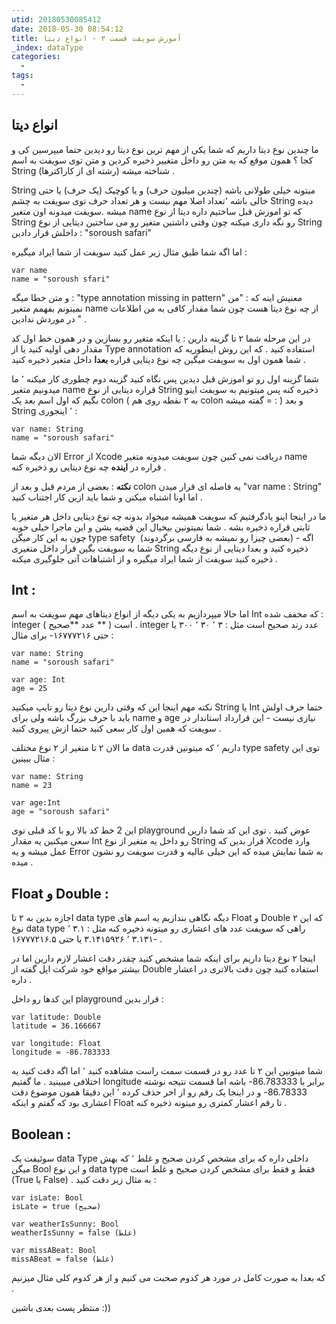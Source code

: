 ```yaml
---
utid: 20180530085412
date: 2018-05-30 08:54:12
title: آموزش سویفت قسمت ۳ - انواع دیتا
_index: dataType
categories:
  -
tags:
  -
---
```


## انواع دیتا

ما چندین نوع دیتا داریم که شما یکی از مهم ترین نوع دیتا رو دیدین حتما میپرسین کی و کجا ؟ همون موقع که یه متن رو داخل متغییر ذخیره کردین و متن توی سویفت به اسم String شناخته میشه (رشته ای از کاراکترها) .

String میتونه خیلی طولانی باشه (چندین میلیون حرف) و یا کوچیک (یک حرف) یا حتی خالی باشه ٬تعداد اصلا مهم نیست  و هر تعداد حرف توی سویفت به چشم String دیده میشه .سویفت میدونه اون متغیر name که تو اموزش قبل ساختیم داره دیتا از نوع String رو نگه داری میکنه چون وقتی داشتین متغیر رو می ساختین دیتایی از نوع String داخلش قرار دادین : "soroush safari"

اما اگه شما طبق مثال زیر عمل کنید سویفت از شما ایراد میگیره :

```
var name
name = "soroush sfari"
```

و متن خطا میگه : "type annotation missing in pattern" معنیش اینه که : "من نمیتونم بفهمم متغیر name از چه نوع دیتا هست چون شما مقدار کافی به من اطلاعات در موردش ندادین " .

در این مرحله شما ۲ تا گزینه دارین : یا اینکه متغیر رو بسازین و در همون خط اول کد مقدار دهی اولیه کنید یا از Type annotation استفاده کنید . که این روش اینطوریه که شما همون اول به سویفت میگین چه نوع دیتایی قراره **بعدا** داخل متغیر ذخیره کنید .

شما گزینه اول رو تو اموزش قبل دیدین پس نگاه کنید گزینه دوم چطوری کار میکنه ٬ ما میدونیم متغیر name قراره دیتایی از نوع String ذخیره کنه پس میتونیم به سویفت اینو بگیم که اول اسم بعد یک colon ( به ۲ نقطه روی هم colon گفته میشه = : ) و بعد String ٬ اینجوری :

```
var name: String
name = "soroush safari"
```

الان دیگه شما Error از Xcode دریافت نمی کنین چون سویفت میدونه  متغیر name قراره در **اینده** چه نوع دیتایی رو ذخیره کنه .

**نکته** : بعضی از مردم قبل و بعد از colon یه فاصله ای قرار میدن "var name : String"  اما اونا اشتباه میکنن و شما باید ازین کار اجتناب کنید .

ما در اینجا  اینو یادگرفتیم که سویفت همیشه میخواد بدونه چه نوع دیتایی داخل  هر متغیر یا ثابتی قراره ذخیره بشه . شما نمیتونین بیخیال این قضیه بشن و این ماجرا خیلی خوبه چون به این کار میگن type safety  (بعضی چیزا رو نمیشه به فارسی برگردوند) - اگه شما به سویفت بگین قرار داخل متغیری String ذخیره کنید و بعدا دیتایی از نوع دیگه ذخیره کنید سویفت از شما ایراد میگیره و از اشتباهات آتی جلوگیری میکنه .

## Int :



اما حالا میپردازیم به یکی دیگه از انواع دیتاهای مهم سویفت به اسم Int که مخفف شده : integer ( عدد **صحیح ** )  است . integer عدد رند صحیح است مثل : ۳ ٬ ۳۰ ٬ ۳۰۰ یا حتی ۱۶۷۷۷۲۱۶- برای مثال : 

```
var name: String
name = "soroush safari"

var age: Int
age = 25
```

نکته مهم اینجا این که وقتی دارین نوع دیتا رو تایپ میکنید String یا Int حتما حرف اولش باید با حرف بزرگ باشه ولی برای name و age نیازی نیست - این قرارداد استاندار در سویفت که همین اول کار سعی کنید حتما ازش پیروی کنید . 

ما الان ۲ تا متغیر از ۲ نوع مختلف data داریم ٬ که میتونین قدرت type safety توی این مثال ببینین   :

```
var name: String
name = 23

var age:Int
age = "soroush safari"
```

این 2 خط کد بالا رو با کد قبلی توی playground عوض کنید . توی این کد شما دارین سعی میکنین یه مقدار Int رو داخل یه متغیر از نوع String قرار بدین که Xcode وارد عمل میشه و یه Error به شما نمایش میده که این خیلی عالیه و قدرت سویفت رو نشون میده .

## Float و Double :

اجازه بدین به ۲ تا data type دیگه نگاهی بندازیم یه اسم های Float و Double که این ۲ نوع data type راهی که سویفت عدد های اعشاری رو میتونه ذخیره کنه مثل : ۳.۱ ٬ ۳.۱۳۱ ٬ ۳.۱۴۱۵۹۲۶ یا حتی ۱۶۷۷۷۲۱۶.۵-  .

اینجا ۲ نوع دیتا داریم برای اینکه شما مشخص کنید چقدر دقت اعشار لازم دارین اما در بیشتر مواقع خود شرکت اپل گفته از Double استفاده کنید چون دقت بالاتری در اعشار داره .

این کدها رو داخل playground قرار بدین  :

```
var latitude: Double
latitude = 36.166667

var longitude: Float
longitude = -86.783333
```

شما میتونین این ۲ تا عدد رو در قسمت سمت راست مشاهده کنید ٬ اما اگه دقت کنید یه اختلافی میبینید  . ما گفتیم longitude برابر با 86.783333- باشه اما قسمت نتیجه نوشته 86.78333- و در اینجا یک رقم  رو از اخر حذف کرده ٬ این دقیقا همون موضوع دقت اعشاری بود که گفتم و اینکه Float تا رقم اعشار کمتری رو میتونه ذخیره کنه .

## Boolean :

سوئیفت یک data Type داخلی داره که برای مشخص کردن صحیح و غلط ٬ که بهش میگن Bool و این نوع data type فقط  و فقط برای مشخص کردن صحیح و غلط است (True یا False) . به مثال زیر دقت کنید :

```
var isLate: Bool
isLate = true (صحیح)

var weatherIsSunny: Bool
weatherIsSunny = false (غلط)

var missABeat: Bool
missABeat = false (غلط)

```

که بعدا به صورت کامل در مورد هر کدوم صحبت می کنیم و از هر کدوم کلی مثال میزنیم .

منتظر پست بعدی باشین :))

